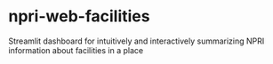 # npri-web-facilities
Streamlit dashboard for intuitively and interactively summarizing NPRI information about facilities in a place
